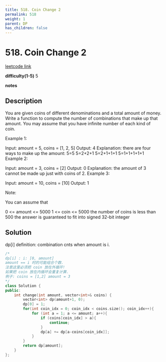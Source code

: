 ```yaml
---
title: 518. Coin Change 2
permalink: 518
weight: 1
parent: DP
has_children: false
---
```

# 518. Coin Change 2
[leetcode link](https://leetcode.com/problems/coin-change-2/)

**difficulty(1-5)** 
5

**notes**   


## Description
You are given coins of different denominations and a total amount of money. Write a function to compute the number of combinations that make up that amount. You may assume that you have infinite number of each kind of coin.

 

Example 1:

Input: amount = 5, coins = [1, 2, 5]
Output: 4
Explanation: there are four ways to make up the amount:
5=5
5=2+2+1
5=2+1+1+1
5=1+1+1+1+1
Example 2:

Input: amount = 3, coins = [2]
Output: 0
Explanation: the amount of 3 cannot be made up just with coins of 2.
Example 3:

Input: amount = 10, coins = [10] 
Output: 1
 

Note:

You can assume that

0 <= amount <= 5000
1 <= coin <= 5000
the number of coins is less than 500
the answer is guaranteed to fit into signed 32-bit integer

## Solution
dp[i] definition: combination cnts when amount is i.

```c++
/*
dp[i] : i: [0, amount] 
amount == i 时的可能组合个数.
注意这里必须把 coin 放在外循环! 
如果把 coin 放在内循环会重复计算. 
例子: coins = [1,2] amount = 3
*/
class Solution {
public:
    int change(int amount, vector<int>& coins) {
        vector<int> dp(amount+1, 0);
        dp[0] = 1;
        for(int coin_idx = 0; coin_idx < coins.size(); coin_idx++){
            for (int a = 1; a <= amount; a++){
                if (coins[coin_idx] > a){
                    continue;
                }
                dp[a] += dp[a-coins[coin_idx]];
            }
        }
        return dp[amount];
    }
};
```


